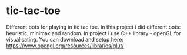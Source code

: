 # tic-tac-toe
Different bots for playing in tic tac toe.
In this project i did different bots: heuristic, minimax and random.
In project i use C++ library - openGL for visualisating. You can download and setup here: https://www.opengl.org/resources/libraries/glut/
